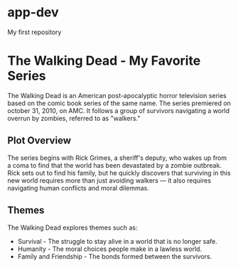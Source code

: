 # app-dev
My first repository

# The Walking Dead - My Favorite Series
The Walking Dead is an American post-apocalyptic horror television series based on the comic book series of the same name. The series premiered on october 31, 2010, on AMC. It follows a group of survivors navigating a world overrun by zombies, referred to as "walkers."

## Plot Overview
The series begins with Rick Grimes, a sheriff's deputy, who wakes up from a coma to find that the world has been devastated by a zombie outbreak. Rick sets out to find his family, but he quickly discovers that surviving in this new world requires more than just avoiding walkers — it also requires navigating human conflicts and moral dilemmas.

## Themes
The Walking Dead explores themes such as:
- Survival - The struggle to stay alive in a world that is no longer safe.
- Humanity - The moral choices people make in a lawless world.
- Family and Friendship - The bonds formed between the survivors.
